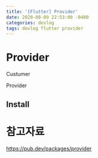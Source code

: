 ```yaml
---
title: '[Flutter] Provider'
date: 2020-08-09 22:53:00 -0400
categories: devlog
tags: devlog flutter provider
---
```


# Provider

Custumer


Provider

## Install


# 참고자료
https://pub.dev/packages/provider